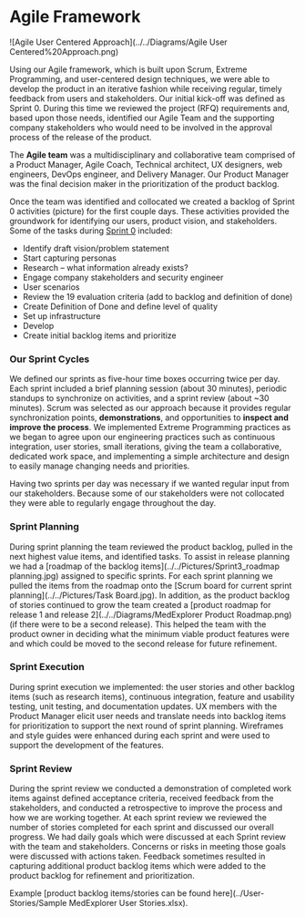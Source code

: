 # Agile Framework
![Agile User Centered Approach](../../Diagrams/Agile User Centered%20Approach.png)

Using our Agile framework, which is built upon Scrum, Extreme Programming, and user-centered design techniques, we were able to develop the product in an iterative fashion while receiving regular, timely feedback from users and stakeholders. Our initial kick-off was defined as Sprint 0. During this time we reviewed the project (RFQ) requirements and, based upon those needs, identified our Agile Team and the supporting company stakeholders who would need to be involved in the approval process of the release of the product.

The __Agile team__ was a multidisciplinary and collaborative team comprised of a Product Manager, Agile Coach, Technical architect, UX designers, web engineers, DevOps engineer, and Delivery Manager. Our Product Manager was the final decision maker in the prioritization of the product backlog.

Once the team was identified and collocated we created a backlog of Sprint 0 activities (picture) for the first couple days. These activities provided the groundwork for identifying our users, product vision, and stakeholders. Some of the tasks during [Sprint 0](../../Pictures/Sprint0activities.jpg) included:

* Identify draft vision/problem statement
* Start capturing personas
* Research – what information already exists?
* Engage company stakeholders and security engineer
* User scenarios
* Review the  19 evaluation criteria (add to backlog and definition of done)
* Create Definition of Done and define level of quality
* Set up infrastructure
* Develop 
* Create initial backlog items and prioritize

### Our Sprint Cycles
We defined our sprints as five-hour time boxes occurring twice per day. Each sprint included a brief planning session (about 30 minutes), periodic standups to synchronize on activities, and a sprint review (about ~30 minutes). Scrum was selected as our approach because it provides regular synchronization points, __demonstrations__, and opportunities to __inspect and improve the process__. We implemented Extreme Programming practices as we began to agree upon our engineering practices such as continuous integration, user stories, small iterations, giving the team a collaborative, dedicated work space, and implementing a simple architecture and design to easily manage changing needs and priorities.

Having two sprints per day was necessary if we wanted regular input from our stakeholders. Because some of our stakeholders were not collocated they were able to regularly engage throughout the day. 

### Sprint Planning
During sprint planning the team reviewed the product backlog, pulled in the next highest value items, and identified tasks. To assist in release planning we had a [roadmap of the backlog items](../../Pictures/Sprint3_roadmap planning.jpg) assigned to specific sprints. For each sprint planning we pulled the items from the roadmap onto the [Scrum board for current sprint planning](../../Pictures/Task Board.jpg). In addition, as the product backlog of stories continued to grow the team created a [product roadmap for release 1 and release 2](../../Diagrams/MedExplorer Product Roadmap.png) (if there were to be a second release). This helped the team with the product owner in deciding what the minimum viable product features were and which could be moved to the second release for future refinement. 

### Sprint Execution
During sprint execution we implemented: the user stories and other backlog items (such as research items), continuous integration, feature and usability testing, unit testing, and documentation updates. UX members with the Product Manager elicit user needs and translate needs into backlog items for prioritization to support the next round of sprint planning. Wireframes and style guides were enhanced during each sprint and were used to support the development of the features. 

### Sprint Review
During the sprint review we conducted a demonstration of completed work items against defined acceptance criteria, received feedback from the stakeholders, and conducted a retrospective to improve the process and how we are working together. At each sprint review we reviewed the number of stories completed for each sprint and discussed our overall progress. We had daily goals which were discussed at each Sprint review with the team and stakeholders. Concerns or risks in meeting those goals were discussed with actions taken. Feedback sometimes resulted in capturing additional product backlog items which were added to the product backlog for refinement and prioritization.

Example [product backlog items/stories can be found here](../User-Stories/Sample MedExplorer User Stories.xlsx).
